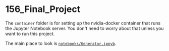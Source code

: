 # 156_Final_Project

The `container` folder is for setting up the nvidia-docker container that runs the Jupyter Notebook server. You don't need to worry about that unless you want to run this project.

The main place to look is [`notebooks/Generator.ipnyb`](https://github.com/MarlonTri/156_Final_Project/blob/master/notebooks/Generator.ipynb).
